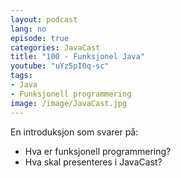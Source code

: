 ```yaml
---
layout: podcast
lang: no
episode: true
categories: JavaCast
title: "100 - Funksjonel Java"
youtube: "uYz5pI0q-sc"
tags:
- Java
- Funksjonell programmering
image: /image/JavaCast.jpg
---
```


En introduksjon som svarer på:
* Hva er funksjonell programmering?
* Hva skal presenteres i JavaCast?
